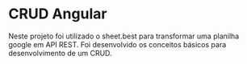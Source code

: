 # CRUD Angular

Neste projeto foi utilizado o sheet.best para transformar uma planilha google em API REST.
Foi desenvolvido os conceitos básicos para desenvolvimento de um CRUD.
